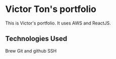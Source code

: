 # Victor Ton's portfolio

This is Victor's portfolio.  It uses AWS and ReactJS.

## Technologies Used

Brew
Git and github
SSH

